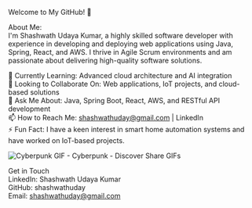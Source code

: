 Welcome to My GitHub! 👋

About Me:\
I'm Shashwath Udaya Kumar, a highly skilled software developer with experience in developing and deploying web applications using Java, Spring, React, and AWS. I thrive in Agile Scrum environments and am passionate about delivering high-quality software solutions.

🌱 Currently Learning: Advanced cloud architecture and AI integration\
👯 Looking to Collaborate On: Web applications, IoT projects, and cloud-based solutions\
💬 Ask Me About: Java, Spring Boot, React, AWS, and RESTful API development\
📫 How to Reach Me: shashwathuday@gmail.com | LinkedIn\
⚡ Fun Fact: I have a keen interest in smart home automation systems and have worked on IoT-based projects.

![Cyberpunk GIF - Cyberpunk - Discover   Share GIFs](https://github.com/user-attachments/assets/a0119f26-fd76-473e-9804-18959fe7b58f)

Get in Touch\
LinkedIn: Shashwath Udaya Kumar\
GitHub: shashwathuday\
Email: shashwathuday@gmail.com
